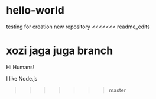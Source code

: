 # hello-world
testing for creation new repository
<<<<<<< readme_edits

xozi jaga juga branch
=======
Hi Humans!

I like Node.js
>>>>>>> master
